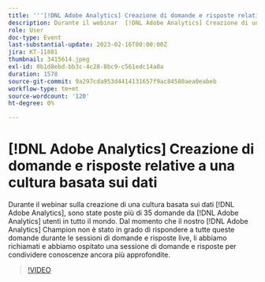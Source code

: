 ```yaml
---
title: '''[!DNL Adobe Analytics] Creazione di domande e risposte relative a un''impostazione basata sui dati'
description: Durante il webinar  [!DNL Adobe Analytics] Creazione di una cultura basata sui dati, sono state poste più di 35 domande da  [!DNL Adobe Analytics] utenti in tutto il mondo. Dal momento che il nostro  [!DNL Adobe Analytics] Champion non è stato in grado di rispondere a tutte queste domande durante le sessioni di domande e risposte live, li abbiamo riportati indietro e abbiamo ospitato una sessione di domande e risposte successive per rispondere alle TUE domande e condividere una conoscenza ancora più approfondita.
role: User
doc-type: Event
last-substantial-update: 2023-02-16T00:00:00Z
jira: KT-11881
thumbnail: 3415614.jpeg
exl-id: 0b1d8ebd-bb3c-4c28-8bc9-c561edc14a0a
duration: 1578
source-git-commit: 9a297cda953d4414131657f9ac84580aea0eabeb
workflow-type: tm+mt
source-wordcount: '120'
ht-degree: 0%

---
```


# [!DNL Adobe Analytics] Creazione di domande e risposte relative a una cultura basata sui dati

Durante il webinar sulla creazione di una cultura basata sui dati [!DNL Adobe Analytics], sono state poste più di 35 domande da [!DNL Adobe Analytics] utenti in tutto il mondo. Dal momento che il nostro [!DNL Adobe Analytics] Champion non è stato in grado di rispondere a tutte queste domande durante le sessioni di domande e risposte live, li abbiamo richiamati e abbiamo ospitato una sessione di domande e risposte per condividere conoscenze ancora più approfondite.

>[!VIDEO](https://video.tv.adobe.com/v/3455131/?quality=12&learn=on&captions=ita)

